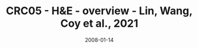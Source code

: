 ---
title: CRC05 - H&E - overview - Lin, Wang, Coy et al., 2021
image: https://labsyspharm.github.io/HTA-CRCATLAS-1/images/thumbnail-crc05-he-overview.jpg
date: '2008-01-14'
minerva_link: https://labsyspharm.github.io/HTA-CRCATLAS-1/minerva/crc05-he-overview.html
info_link: null
show_page_link: false
tag: overview
---